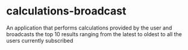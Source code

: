 # calculations-broadcast
An application that performs calculations provided by the user and broadcasts the top 10 results ranging from the latest to oldest to all the users currently subscribed
